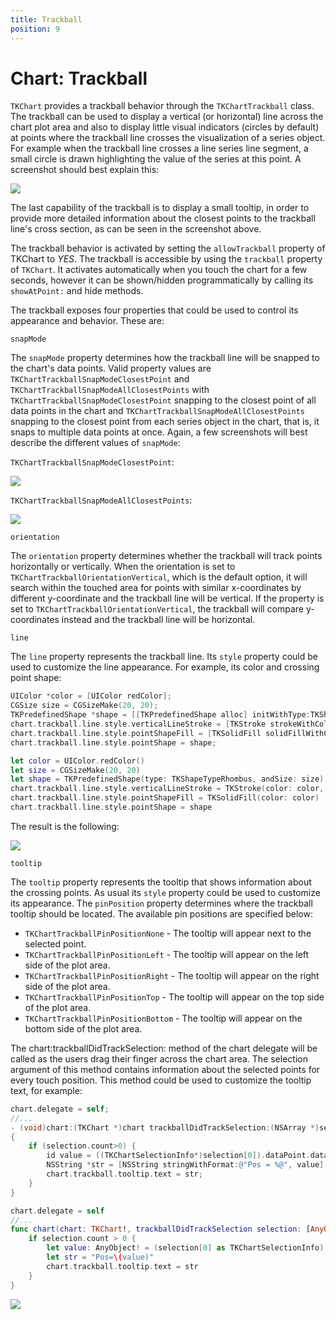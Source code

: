 ```yaml
---
title: Trackball
position: 9
---
```


# Chart: Trackball

<code>TKChart</code> provides a trackball behavior through the <code>TKChartTrackball</code> class. The trackball can be used to display a vertical (or horizontal) line across the chart plot area and also to display little visual indicators (circles by default) at points where the trackball line crosses the visualization of a series object. For example when the trackball line crosses a line series line segment, a small circle is drawn highlighting the value of the series at this point. A screenshot should best explain this:

<img src="../images/chart-trackball003.png"/>

The last capability of the trackball is to display a small tooltip, in order to provide more detailed information about the closest points to the trackball line's cross section, as can be seen in the screenshot above.

The trackball behavior is activated by setting the <code>allowTrackball</code> property of TKChart to *YES*. The trackball is accessible by using the <code>trackball</code> property of <code>TKChart</code>. It activates automatically when you touch the chart for a few seconds, however it can be shown/hidden programmatically by calling its <code>showAtPoint:</code> and </code>hide</code> methods.

The trackball exposes four properties that could be used to control its appearance and behavior. These are:

<code>snapMode</code>

The <code>snapMode</code> property determines how the trackball line will be snapped to the chart's data points. Valid property values are <code>TKChartTrackballSnapModeClosestPoint</code> and <code>TKChartTrackballSnapModeAllClosestPoints</code> with <code>TKChartTrackballSnapModeClosestPoint</code> snapping to the closest point of all data points in the chart and <code>TKChartTrackballSnapModeAllClosestPoints</code> snapping to the closest point from each series object in the chart, that is, it snaps to multiple data points at once. Again, a few screenshots will best describe the different values of <code>snapMode</code>:

<code>TKChartTrackballSnapModeClosestPoint</code>:

<img src="../images/chart-trackball004.png"/>

<code>TKChartTrackballSnapModeAllClosestPoints</code>:

<img src="../images/chart-trackball005.png"/>

<code>orientation</code>

The <code>orientation</code> property determines whether the trackball will track points horizontally or vertically. When the orientation is set to <code>TKChartTrackballOrientationVertical</code>, which is the default option, it will search within the touched area for points with similar x-coordinates by different y-coordinate and the trackball line will be vertical. If the property is set to <code>TKChartTrackballOrientationVertical</code>, the trackball will compare y-coordinates instead and the trackball line will be horizontal.

<code>line</code>

The <code>line</code> property represents the trackball line. Its <code>style</code> property could be used to customize the line appearance. For example, its color and crossing point shape:

```Objective-C
UIColor *color = [UIColor redColor];
CGSize size = CGSizeMake(20, 20);
TKPredefinedShape *shape = [[TKPredefinedShape alloc] initWithType:TKShapeTypeRhombus andSize:size];
chart.trackball.line.style.verticalLineStroke = [TKStroke strokeWithColor:color width:2.0];
chart.trackball.line.style.pointShapeFill = [TKSolidFill solidFillWithColor:color];
chart.trackball.line.style.pointShape = shape;
```
```Swift
let color = UIColor.redColor()
let size = CGSizeMake(20, 20)
let shape = TKPredefinedShape(type: TKShapeTypeRhombus, andSize: size)
chart.trackball.line.style.verticalLineStroke = TKStroke(color: color, width: 2.0)
chart.trackball.line.style.pointShapeFill = TKSolidFill(color: color)
chart.trackball.line.style.pointShape = shape
```

The result is the following:

<img src="../images/chart-trackball001.png"/>

<code>tooltip</code>

The <code>tooltip</code> property represents the tooltip that shows information about the crossing points. As usual its <code>style</code> property could be used to customize its appearance. The <code>pinPosition</code> property determines where the trackball tooltip should be located. The available pin positions are specified below:

- <code>TKChartTrackballPinPositionNone</code> - The tooltip will appear next to the selected point.
- <code>TKChartTrackballPinPositionLeft</code> - The tooltip will appear on the left side of the plot area.
- <code>TKChartTrackballPinPositionRight</code> - The tooltip will appear on the right side of the plot area.
- <code>TKChartTrackballPinPositionTop</code> - The tooltip will appear on the top side of the plot area.
- <code>TKChartTrackballPinPositionBottom</code> - The tooltip will appear on the bottom side of the plot area.

The </code>chart:trackballDidTrackSelection:</code> method of the chart delegate will be called as the users drag their finger across the chart area. The selection argument of this method contains information about the selected points for every touch position. This method could be used to customize the tooltip text, for example:

```Objective-C
chart.delegate = self;
//...
- (void)chart:(TKChart *)chart trackballDidTrackSelection:(NSArray *)selection
{
	if (selection.count>0) {
    	id value = ((TKChartSelectionInfo*)selection[0]).dataPoint.dataXValue;
    	NSString *str = [NSString stringWithFormat:@"Pos = %@", value];
        chart.trackball.tooltip.text = str;
	}
}
```
```Swift
chart.delegate = self
//...
func chart(chart: TKChart!, trackballDidTrackSelection selection: [AnyObject]!) {
    if selection.count > 0 {
        let value: AnyObject! = (selection[0] as TKChartSelectionInfo).dataPoint().dataXValue()
        let str = "Pos=\(value)"
        chart.trackball.tooltip.text = str
    }
}
```

<img src="../images/chart-trackball002.png"/>



